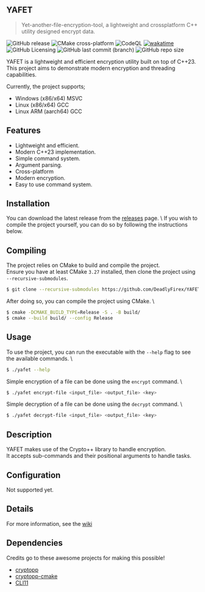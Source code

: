 ## YAFET
> Yet-another-file-encryption-tool, a lightweight and crossplatform C++ utility designed encrypt data.

![GitHub release](https://img.shields.io/github/v/release/DeadlyFirex/YAFET)
![CMake cross-platform](https://github.com/DeadlyFirex/YAFET/actions/workflows/cmake-multi-platform.yml/badge.svg)
![CodeQL](https://github.com/DeadlyFirex/YAFET/actions/workflows/codeql.yml/badge.svg)
[![wakatime](https://wakatime.com/badge/github/DeadlyFirex/YAFET.svg)](https://wakatime.com/badge/github/DeadlyFirex/YAFET)
![GitHub Licensing](https://img.shields.io/github/license/DeadlyFirex/YAFET)
![GitHub last commit (branch)](https://img.shields.io/github/last-commit/DeadlyFirex/YAFET/main)
![GitHub repo size](https://img.shields.io/github/repo-size/DeadlyFirex/YAFET)

YAFET is a lightweight and efficient encryption utility built on top of C++23. \
This project aims to demonstrate modern encryption and threading capabilities.

Currently, the project supports;
- Windows (x86/x64) MSVC
- Linux (x86/x64) GCC
- Linux ARM (aarch64) GCC

## Features
- Lightweight and efficient.
- Modern C++23 implementation.
- Simple command system.
- Argument parsing.
- Cross-platform
- Modern encryption.
- Easy to use command system.

## Installation
You can download the latest release from the [releases](https://github.com/DeadlyFirex/PingTool/releases/latest) 
page. \ If you wish to compile the project yourself, you can do so by following the instructions below.

## Compiling
The project relies on CMake to build and compile the project. \
Ensure you have at least CMake `3.27` installed, then clone the project using `--recursive-submodules`.

```bash
$ git clone --recursive-submodules https://github.com/DeadlyFirex/YAFET.git
```

After doing so, you can compile the project using CMake. \
```bash
$ cmake -DCMAKE_BUILD_TYPE=Release -S . -B build/
$ cmake --build build/ --config Release
```

## Usage
To use the project, you can run the executable with the `--help` flag to see the available commands. \
```bash
$ ./yafet --help
```

Simple encryption of a file can be done using the `encrypt` command. \
```bash
$ ./yafet encrypt-file <input_file> <output_file> <key>
```

Simple decryption of a file can be done using the `decrypt` command. \
```bash
$ ./yafet decrypt-file <input_file> <output_file> <key>
```

## Description
YAFET makes use of the Crypto++ library to handle encryption. \
It accepts sub-commands and their positional arguments to handle tasks.

## Configuration
Not supported yet.

## Details
For more information, see the [wiki](https://github.com/DeadlyFirex/YAFET/wiki)

## Dependencies
Credits go to these awesome projects for making this possible!
- [cryptopp](https://github.com/weidai11/cryptopp)
- [cryptopp-cmake](https://github.com/abdes/cryptopp-cmake)
- [CLI11](https://github.com/CLIUtils/CLI11)